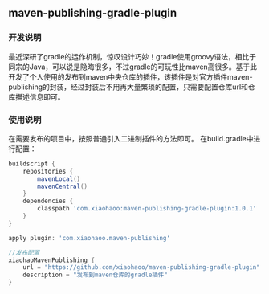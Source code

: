 ## maven-publishing-gradle-plugin

### 开发说明

最近深研了gradle的运作机制，惊叹设计巧妙！gradle使用groovy语法，相比于同宗的Java，可以说是隐晦很多，不过gradle的可玩性比maven高很多。基于此开发了个人使用的发布到maven中央仓库的插件，该插件是对官方插件maven-publishing的封装，经过封装后不用再大量繁琐的配置，只需要配置仓库url和仓库描述信息即可。

### 使用说明

在需要发布的项目中，按照普通引入二进制插件的方法即可。 在build.gradle中进行配置：

```gradle
buildscript {
    repositories {
        mavenLocal()
        mavenCentral()
    }
    dependencies {
        classpath 'com.xiaohaoo:maven-publishing-gradle-plugin:1.0.1'
    }
}

apply plugin: 'com.xiaohaoo.maven-publishing'

//发布配置
xiaohaoMavenPublishing {
    url = "https://github.com/xiaohaoo/maven-publishing-gradle-plugin"
    description = "发布到maven仓库的gradle插件"
}

```
